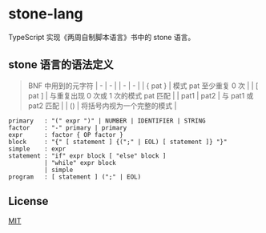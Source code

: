 # stone-lang

TypeScript 实现《两周自制脚本语言》书中的 stone 语言。

## stone 语言的语法定义

> BNF 中用到的元字符
> | - | - |
> | - | - |
> | { pat } | 模式 pat 至少重复 0 次 |
> | [ pat ] | 与重复出现 0 次或 1 次的模式 pat 匹配 |
> | pat1 \| pat2 | 与 pat1 或 pat2 匹配 |
> | () | 将括号内视为一个完整的模式 |

```
primary   : "(" expr ")" | NUMBER | IDENTIFIER | STRING
factor    : "-" primary | primary
expr      : factor { OP factor }
block     : "{" [ statement ] {(";" | EOL) [ statement ]} "}"
simple    : expr
statement : "if" expr block [ "else" block ]
          | "while" expr block
          | simple
program   : [ statement ] (";" | EOL)
```

## License

[MIT](https://github.com/SyMind/stone/blob/main/LICENSE)
